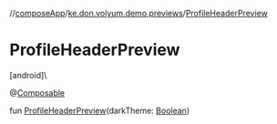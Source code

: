 //[composeApp](../../index.md)/[ke.don.volyum.demo.previews](index.md)/[ProfileHeaderPreview](-profile-header-preview.md)

# ProfileHeaderPreview

[android]\

@[Composable](https://developer.android.com/reference/kotlin/androidx/compose/runtime/Composable.html)

fun [ProfileHeaderPreview](-profile-header-preview.md)(darkTheme: [Boolean](https://kotlinlang.org/api/core/kotlin-stdlib/kotlin/-boolean/index.html))